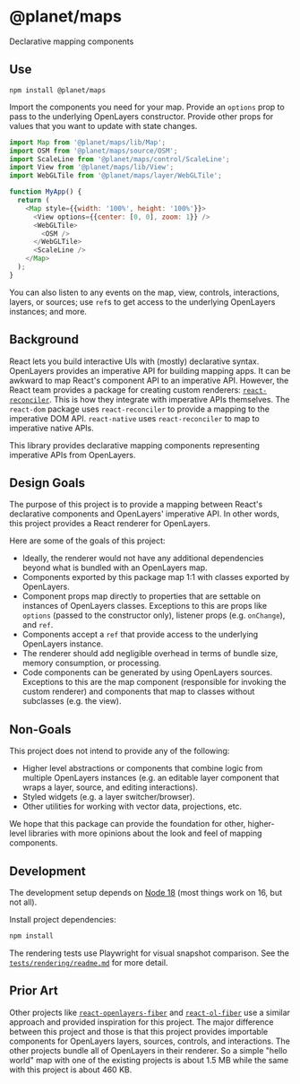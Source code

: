 # @planet/maps

Declarative mapping components

## Use

```
npm install @planet/maps
```

Import the components you need for your map.  Provide an `options` prop to pass to the underlying OpenLayers constructor.  Provide other props for values that you want to update with state changes.

```js
import Map from '@planet/maps/lib/Map';
import OSM from '@planet/maps/source/OSM';
import ScaleLine from '@planet/maps/control/ScaleLine';
import View from '@planet/maps/lib/View';
import WebGLTile from '@planet/maps/layer/WebGLTile';

function MyApp() {
  return (
    <Map style={{width: '100%', height: '100%'}}>
      <View options={{center: [0, 0], zoom: 1}} />
      <WebGLTile>
        <OSM />
      </WebGLTile>
      <ScaleLine />
    </Map>
  );
}
```

You can also listen to any events on the map, view, controls, interactions, layers, or sources; use `ref`s to get access to the underlying OpenLayers instances; and more.

## Background

React lets you build interactive UIs with (mostly) declarative syntax.  OpenLayers provides an imperative API for building mapping apps.  It can be awkward to map React's component API to an imperative API.  However, the React team provides a package for creating custom renderers: [`react-reconciler`](https://www.npmjs.com/package/react-reconciler).  This is how they integrate with imperative APIs themselves.  The `react-dom` package uses `react-reconciler` to provide a mapping to the imperative DOM API.  `react-native` uses `react-reconciler` to map to imperative native APIs.

This library provides declarative mapping components representing imperative APIs from OpenLayers.

## Design Goals

The purpose of this project is to provide a mapping between React's declarative components and OpenLayers' imperative API.  In other words, this project provides a React renderer for OpenLayers.

Here are some of the goals of this project:

  * Ideally, the renderer would not have any additional dependencies beyond what is bundled with an OpenLayers map.
  * Components exported by this package map 1:1 with classes exported by OpenLayers.
  * Component props map directly to properties that are settable on instances of OpenLayers classes.  Exceptions to this are props like `options` (passed to the constructor only), listener props (e.g. `onChange`), and `ref`.
  * Components accept a `ref` that provide access to the underlying OpenLayers instance.
  * The renderer should add negligible overhead in terms of bundle size, memory consumption, or processing.
  * Code components can be generated by using OpenLayers sources.  Exceptions to this are the map component (responsible for invoking the custom renderer) and components that map to classes without subclasses (e.g. the view).

## Non-Goals

This project does not intend to provide any of the following:

 * Higher level abstractions or components that combine logic from multiple OpenLayers instances (e.g. an editable layer component that wraps a layer, source, and editing interactions).
 * Styled widgets (e.g. a layer switcher/browser).
 * Other utilities for working with vector data, projections, etc.

We hope that this package can provide the foundation for other, higher-level libraries with more opinions about the look and feel of mapping components.

## Development

The development setup depends on [Node 18](https://nodejs.org/) (most things work on 16, but not all).

Install project dependencies:

```bash
npm install
```

The rendering tests use Playwright for visual snapshot comparison.  See the [`tests/rendering/readme.md`](tests/rendering/readme.md) for more detail.


## Prior Art

Other projects like [`react-openlayers-fiber`](https://github.com/crubier/react-openlayers-fiber) and [`react-ol-fiber`](https://www.npmjs.com/package/react-ol-fiber) use a similar approach and provided inspiration for this project.  The major difference between this project and those is that this project provides importable components for OpenLayers layers, sources, controls, and interactions.  The other projects bundle all of OpenLayers in their renderer.  So a simple "hello world" map with one of the existing projects is about 1.5 MB while the same with this project is about 460 KB.
